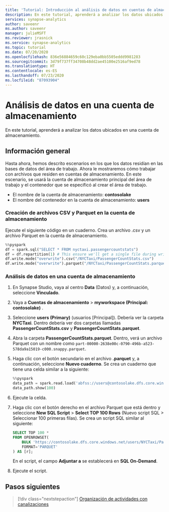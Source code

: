 ```yaml
---
title: 'Tutorial: Introducción al análisis de datos en cuentas de almacenamiento'
description: En este tutorial, aprenderá a analizar los datos ubicados en una cuenta de almacenamiento.
services: synapse-analytics
author: saveenr
ms.author: saveenr
manager: julieMSFT
ms.reviewer: jrasnick
ms.service: synapse-analytics
ms.topic: tutorial
ms.date: 07/20/2020
ms.openlocfilehash: 836e56884659c60c129eba0bb5505eddd9981283
ms.sourcegitcommit: 3d79f737ff34708b48dd2ae45100e2516af9ed78
ms.translationtype: HT
ms.contentlocale: es-ES
ms.lasthandoff: 07/23/2020
ms.locfileid: "87093904"
---
```

# <a name="analyze-data-in-a-storage-account"></a>Análisis de datos en una cuenta de almacenamiento

En este tutorial, aprenderá a analizar los datos ubicados en una cuenta de almacenamiento.

## <a name="overview"></a>Información general

Hasta ahora, hemos descrito escenarios en los que los datos residían en las bases de datos del área de trabajo. Ahora le mostraremos cómo trabajar con archivos que residen en cuentas de almacenamiento. En este escenario, se usará la cuenta de almacenamiento principal del área de trabajo y el contenedor que se especificó al crear el área de trabajo.

* El nombre de la cuenta de almacenamiento: **contosolake**
* El nombre del contenedor en la cuenta de almacenamiento: **users**

### <a name="create-csv-and-parquet-files-in-your-storage-account"></a>Creación de archivos CSV y Parquet en la cuenta de almacenamiento

Ejecute el siguiente código en un cuaderno. Crea un archivo .csv y un archivo Parquet en la cuenta de almacenamiento.

```py
%%pyspark
df = spark.sql("SELECT * FROM nyctaxi.passengercountstats")
df = df.repartition(1) # This ensure we'll get a single file during write()
df.write.mode("overwrite").csv("/NYCTaxi/PassengerCountStats.csv")
df.write.mode("overwrite").parquet("/NYCTaxi/PassengerCountStats.parquet")
```

### <a name="analyze-data-in-a-storage-account"></a>Análisis de datos en una cuenta de almacenamiento

1. En Synapse Studio, vaya al centro **Data** (Datos) y, a continuación, seleccione **Vinculado**.
1. Vaya a **Cuentas de almacenamiento** > **myworkspace (Principal: contosolake)** .
1. Seleccione **users (Primary)** (usuarios [Principal]). Debería ver la carpeta **NYCTaxi**. Dentro debería ver dos carpetas llamadas **PassengerCountStats.csv** y **PassengerCountStats.parquet**.
1. Abra la carpeta **PassengerCountStats.parquet**. Dentro, verá un archivo Parquet con un nombre como `part-00000-2638e00c-0790-496b-a523-578da9a15019-c000.snappy.parquet`.
1. Haga clic con el botón secundario en el archivo **.parquet** y, a continuación, seleccione **Nuevo cuaderno**. Se crea un cuaderno que tiene una celda similar a la siguiente:

    ```py
    %%pyspark
    data_path = spark.read.load('abfss://users@contosolake.dfs.core.windows.net/NYCTaxi/PassengerCountStats.parquet/part-00000-1f251a58-d8ac-4972-9215-8d528d490690-c000.snappy.parquet', format='parquet')
    data_path.show(100)
    ```

1. Ejecute la celda.
1. Haga clic con el botón derecho en el archivo Parquet que está dentro y seleccione **New SQL Script** > **Select TOP 100 Rows** (Nuevo script SQL > Seleccionar 100 primeras filas). Se crea un script SQL similar al siguiente:

    ```sql
    SELECT TOP 100 *
    FROM OPENROWSET(
        BULK 'https://contosolake.dfs.core.windows.net/users/NYCTaxi/PassengerCountStats.parquet/part-00000-1f251a58-d8ac-4972-9215-8d528d490690-c000.snappy.parquet',
        FORMAT='PARQUET'
    ) AS [r];
    ```

     En el script, el campo **Adjuntar a** se establecerá en **SQL On-Demand**.

1. Ejecute el script.



## <a name="next-steps"></a>Pasos siguientes

> [!div class="nextstepaction"]
> [Organización de actividades con canalizaciones](get-started-pipelines.md)
